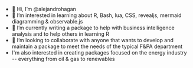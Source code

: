 - 👋 Hi, I’m @alejandrohagan 
- 👀 I’m interested in learning about R, Bash, lua, CSS, revealjs, mermaid diagramming & observable.js
- 🌱 I’m currently writing a package to help with business intelligence analysis and to help others in learning R
- 💞️ I’m looking to collaborate with anyone that wants to develop and maintain a package to meet the needs of the typical F&PA department
-   I'm also interested in creating packages focused on the energy industry -- everything from oil & gas to renewables

